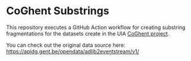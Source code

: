# CoGhent Substrings

This repository executes a GitHub Action workflow for creating substring fragmentations for the datasets create in the UIA [CoGhent project](https://www.collectie.gent/). 

You can check out the original data source here: https://apidg.gent.be/opendata/adlib2eventstream/v1/

